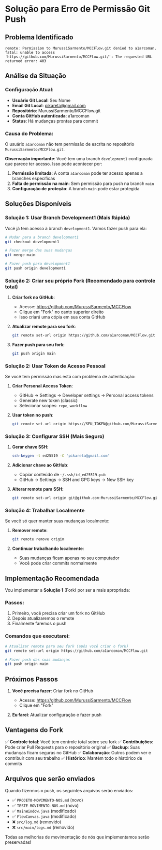 # Solução para Erro de Permissão Git Push

## Problema Identificado

```
remote: Permission to MurussiSarmento/MCCFlow.git denied to a1arcoman.
fatal: unable to access 'https://github.com/MurussiSarmento/MCCFlow.git/': The requested URL returned error: 403
```

## Análise da Situação

### Configuração Atual:
- **Usuário Git Local**: Seu Nome
- **Email Git Local**: pikareta@gmail.com
- **Repositório**: MurussiSarmento/MCCFlow.git
- **Conta GitHub autenticada**: a1arcoman
- **Status**: Há mudanças prontas para commit

### Causa do Problema:
O usuário `a1arcoman` não tem permissão de escrita no repositório `MurussiSarmento/MCCFlow.git`. 

**Observação importante**: Você tem uma branch `development1` configurada que parece ter acesso. Isso pode acontecer por:

1. **Permissão limitada**: A conta `a1arcoman` pode ter acesso apenas a branches específicas
2. **Falta de permissão na main**: Sem permissão para push na branch `main`
3. **Configuração de proteção**: A branch `main` pode estar protegida

## Soluções Disponíveis

### Solução 1: Usar Branch Development1 (Mais Rápida)

Você já tem acesso à branch `development1`. Vamos fazer push para ela:

```bash
# Mudar para a branch development1
git checkout development1

# Fazer merge das suas mudanças
git merge main

# Fazer push para development1
git push origin development1
```

### Solução 2: Criar seu próprio Fork (Recomendado para controle total)

1. **Criar fork no GitHub**:
   - Acesse: https://github.com/MurussiSarmento/MCCFlow
   - Clique em "Fork" no canto superior direito
   - Isso criará uma cópia em sua conta GitHub

2. **Atualizar remote para seu fork**:
   ```bash
   git remote set-url origin https://github.com/a1arcoman/MCCFlow.git
   ```

3. **Fazer push para seu fork**:
   ```bash
   git push origin main
   ```

### Solução 2: Usar Token de Acesso Pessoal

Se você tem permissão mas está com problema de autenticação:

1. **Criar Personal Access Token**:
   - GitHub → Settings → Developer settings → Personal access tokens
   - Generate new token (classic)
   - Selecionar scopes: `repo`, `workflow`

2. **Usar token no push**:
   ```bash
   git remote set-url origin https://SEU_TOKEN@github.com/MurussiSarmento/MCCFlow.git
   ```

### Solução 3: Configurar SSH (Mais Seguro)

1. **Gerar chave SSH**:
   ```bash
   ssh-keygen -t ed25519 -C "pikareta@gmail.com"
   ```

2. **Adicionar chave ao GitHub**:
   - Copiar conteúdo de `~/.ssh/id_ed25519.pub`
   - GitHub → Settings → SSH and GPG keys → New SSH key

3. **Alterar remote para SSH**:
   ```bash
   git remote set-url origin git@github.com:MurussiSarmento/MCCFlow.git
   ```

### Solução 4: Trabalhar Localmente

Se você só quer manter suas mudanças localmente:

1. **Remover remote**:
   ```bash
   git remote remove origin
   ```

2. **Continuar trabalhando localmente**:
   - Suas mudanças ficam apenas no seu computador
   - Você pode criar commits normalmente

## Implementação Recomendada

Vou implementar a **Solução 1** (Fork) por ser a mais apropriada:

### Passos:
1. Primeiro, você precisa criar um fork no GitHub
2. Depois atualizaremos o remote
3. Finalmente faremos o push

### Comandos que executarei:
```bash
# Atualizar remote para seu fork (após você criar o fork)
git remote set-url origin https://github.com/a1arcoman/MCCFlow.git

# Fazer push das suas mudanças
git push origin main
```

## Próximos Passos

1. **Você precisa fazer**: Criar fork no GitHub
   - Acesse: https://github.com/MurussiSarmento/MCCFlow
   - Clique em "Fork"

2. **Eu farei**: Atualizar configuração e fazer push

## Vantagens do Fork

✅ **Controle total**: Você tem controle total sobre seu fork
✅ **Contribuições**: Pode criar Pull Requests para o repositório original
✅ **Backup**: Suas mudanças ficam seguras no GitHub
✅ **Colaboração**: Outros podem ver e contribuir com seu trabalho
✅ **Histórico**: Mantém todo o histórico de commits

## Arquivos que serão enviados

Quando fizermos o push, os seguintes arquivos serão enviados:
- ✅ `PROJETO-MOVIMENTO-NOS.md` (novo)
- ✅ `TESTE-MOVIMENTO-NOS.md` (novo)
- ✅ `MainWindow.java` (modificado)
- ✅ `FlowCanvas.java` (modificado)
- ❌ `src/log.md` (removido)
- ❌ `src/main/logs.md` (removido)

Todas as melhorias de movimentação de nós que implementamos serão preservadas!